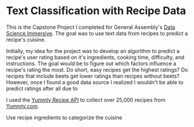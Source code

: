 # Text Classification with Recipe Data
This is the Capstone Project I completed for General Assembly's [Data Science Immersive](https://generalassemb.ly/education/data-science-immersive). The goal was to use text data from recipes to predict a recipe's cuisine. 


Initially, my idea for the project was to develop an algorithm to predict a recipe's user rating based on it's ingredients, cooking time, difficulty, and instructions. The goal would be to figure out which factors influence a recipe's rating the most. Do short, easy recipes get the highest ratings? Do recipes that include beets get lower ratings than recipes without beets?  However, once I found a good data source I realized I wouldn't be able to predict ratings after all due to 

I used the [Yummly Recipe API](https://developer.yummly.com/) to collect over 25,000 recipes from [Yummly.com](http://www.yummly.com/). 

Use recipe ingredients to categorize the cuisine
